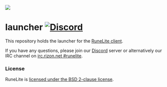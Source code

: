 ![](https://runelite.net/img/logo.png)
# launcher [![Discord](https://img.shields.io/discord/301497432909414422.svg)](https://discord.gg/mePCs8U)

This repository holds the launcher for the [RuneLite client](https://github.com/runelite/runelite).

If you have any questions, please join our [Discord](https://discord.gg/mePCs8U) server or alternatively our IRC channel on [irc.rizon.net #runelite](http://qchat.rizon.net/?channels=runelite&uio=d4).

### License

RuneLite is [licensed under the BSD 2-clause license](https://github.com/runelite/launcher/blob/master/LICENSE).

